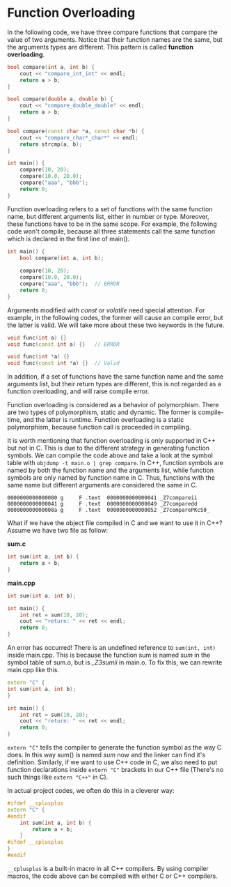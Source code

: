 # Function Overloading

In the following code, we have three compare functions that compare the value of two arguments. Notice that their function names are the same, but the arguments types are different. This pattern is called **function overloading**.

```cpp
bool compare(int a, int b) {
    cout << "compare_int_int" << endl;
    return a > b;
}

bool compare(double a, double b) {
    cout << "compare_double_double" << endl;
    return a > b;
}

bool compare(const char *a, const char *b) {
    cout << "compare_char*_char*" << endl;
    return strcmp(a, b);
}

int main() {
    compare(10, 20);
    compare(10.0, 20.0);
    compare("aaa", "bbb");
    return 0;
}
```

Function overloading refers to a set of functions with the same function name, but different arguments list,  either in number or type. Moreover, these functions have to be in the same scope. For example, the following code won't compile, because all three statements call the same function which is declared in the first line of main().

```cpp
int main() {
    bool compare(int a, int b);	
    
    compare(10, 20);
    compare(10.0, 20.0);
    compare("aaa", "bbb");	// ERROR
    return 0;
}
```

Arguments modified with *const* or *volatile* need special attention. For example, in the following codes, the former will cause an compile error, but the latter is valid. We will take more about these two keywords in the future.

```cpp
void func(int a) {}
void func(const int a) {}	// ERROR
```

```cpp
void func(int *a) {}
void func(const int *a) {}	// Valid
```

In addition, if a set of functions have the same function name and the same arguments list, but their return types are different, this is not regarded as a function overloading, and will raise compile error.

Function overloading is considered as a behavior of polymorphism. There are two types of polymorphism, static and dynamic. The former is compile-time, and the latter is runtime. Function overloading is a static polymorphism, because function call is proceeded in compiling.

It is worth mentioning that function overloading is only supported in C++ but not in C. This is due to the different strategy in generating function symbols. We can compile the code above and take a look at the symbol table with ```objdump -t main.o | grep compare```. In C++, function symbols are named by both the function name and the arguments list, while function symbols are only named by function name in C. Thus, functions with the same name but different arguments are considered the same in C.

```shell
0000000000000000 g     F .text  0000000000000041 _Z7compareii
0000000000000041 g     F .text  0000000000000049 _Z7comparedd
000000000000008a g     F .text  0000000000000052 _Z7comparePKcS0_
```

What if we have the object file compiled in C and we want to use it in C++? Assume we have two file as follow:

**sum.c**

```c
int sum(int a, int b) {
    return a + b;
}
```

**main.cpp**

```cpp
int sum(int a, int b);

int main() {
    int ret = sum(10, 20);
    cout << "return: " << ret << endl;
    return 0;
}
```

An error has occurred! There is an undefined reference to `sum(int, int)` inside main.cpp. This is because the function sum is named *sum* in the symbol table of sum.o, but is *_Z3sumii* in main.o. To fix this, we can rewrite main.cpp like this.

```cpp
extern "C" {
int sum(int a, int b);
}

int main() {
    int ret = sum(10, 20);
    cout << "return: " << ret << endl;
    return 0;
}
```

```extern "C"``` tells the compiler to generate the function symbol as the way C does. In this way sum() is named *sum* now and the linker can find it's definition. Similarly, if we want to use C++ code in C, we also need to put function declarations inside ```extern "C"``` brackets in our C++ file (There's no such things like ```extern "C++"``` in C).

In actual project codes, we often do this in a cleverer way:

```cpp
#ifdef __cplusplus
extern "C" {
#endif
    int sum(int a, int b) {
        return a + b;
    }
#ifdef __cplusplus
}
#endif
```

`__cplusplus` is a built-in macro in all C++ compilers. By using compiler macros, the code above can be compiled with either C or C++ compilers.